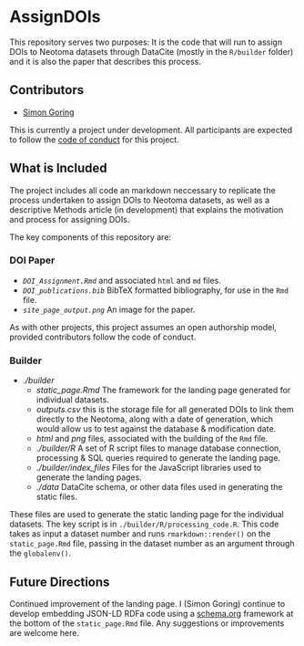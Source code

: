 # AssignDOIs

This repository serves two purposes:  It is the code that will run to assign DOIs to Neotoma datasets through DataCite (mostly in the `R/builder` folder) and it is also the paper that describes this process.

## Contributors
* [Simon Goring](http://github.com/SimonGoring)

This is currently a project under development.  All participants are expected to follow the [code of conduct](https://github.com/SimonGoring/AssignDOIs/blob/master/code_of_conduct.md) for this project.

## What is Included

The project includes all code an markdown neccessary to replicate the process undertaken to assign DOIs to Neotoma datasets, as well as a descriptive Methods article (in development) that explains the motivation and process for assigning DOIs.

The key components of this repository are:

### DOI Paper

* *`DOI_Assignment.Rmd`* and associated `html` and `md` files.
* *`DOI_publications.bib`* BibTeX formatted bibliography, for use in the `Rmd` file.
* *`site_page_output.png`* An image for the paper.

As with other projects, this project assumes an open authorship model, provided contributors follow the code of conduct.

### Builder

* *./builder*
  * *static_page.Rmd* The framework for the landing page generated for individual datasets.
  * *outputs.csv* this is the storage file for all generated DOIs to link them directly to the Neotoma, along with a date of generation, which would allow us to test against the database & modification date.
  * *html* and *png* files, associated with the building of the `Rmd` file.
  * *./builder/R* A set of R script files to manage database connection, processing & SQL queries required to generate the landing page.
  * *./builder/index_files* Files for the JavaScript libraries used to generate the landing pages.
  * *./data* DataCite schema, or other data files used in generating the static files.
  
These files are used to generate the static landing page for the individual datasets.  The key script is in `./builder/R/processing_code.R`. This code takes as input a dataset number and runs `rmarkdown::render()` on the `static_page.Rmd` file, passing in the dataset number as an argument through the `globalenv()`.

## Future Directions

Continued improvement of the landing page. I (Simon Goring) continue to develop embedding JSON-LD RDFa code using a [schema.org]() framework at the bottom of the `static_page.Rmd` file.  Any suggestions or improvements are welcome here.
